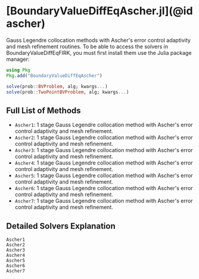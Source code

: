 # [BoundaryValueDiffEqAscher.jl](@id ascher)

Gauss Legendre collocation methods with Ascher's error control adaptivity and mesh refinement routines. To be able to access the solvers in BoundaryValueDiffEqFIRK, you must first install them use the Julia package manager:

```julia
using Pkg
Pkg.add("BoundaryValueDiffEqAscher")
```

```julia
solve(prob::BVProblem, alg; kwargs...)
solve(prob::TwoPointBVProblem, alg; kwargs...)
```

## Full List of Methods

  - `Ascher1`: 1 stage Gauss Legendre collocation method with Ascher's error control adaptivity and mesh refinement.
  - `Ascher2`: 1 stage Gauss Legendre collocation method with Ascher's error control adaptivity and mesh refinement.
  - `Ascher3`: 1 stage Gauss Legendre collocation method with Ascher's error control adaptivity and mesh refinement.
  - `Ascher4`: 1 stage Gauss Legendre collocation method with Ascher's error control adaptivity and mesh refinement.
  - `Ascher5`: 1 stage Gauss Legendre collocation method with Ascher's error control adaptivity and mesh refinement.
  - `Ascher6`: 1 stage Gauss Legendre collocation method with Ascher's error control adaptivity and mesh refinement.
  - `Ascher7`: 1 stage Gauss Legendre collocation method with Ascher's error control adaptivity and mesh refinement.

## Detailed Solvers Explanation

```@docs
Ascher1
Ascher2
Ascher3
Ascher4
Ascher5
Ascher6
Ascher7
```
